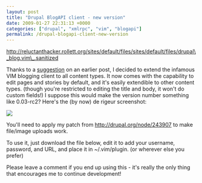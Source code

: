 ```yaml
---
layout: post
title: "Drupal BlogAPI client - new version"
date: 2009-01-27 22:31:13 +0000
categories: ["drupal", "xmlrpc", "vim", "blogapi"]
permalink: /drupal-blogapi-client-new-version
---
```




http://reluctanthacker.rollett.org/sites/default/files/sites/default/files/drupal\_blog.vim\_.sanitized




Thanks to a
[suggestion](http://reluctanthacker.rollett.org/node/39#comment-15) on
an earlier post, I decided to extend the infamous VIM blogging client to
all content types. It now comes with the capability to edit pages and
stories by default, and it\'s easily extendible to other content types.
(though you\'re restricted to editing the title and body, it won\'t do
custom fields!) I suppose this would make the version number something
like 0.03-rc2? Here\'s the (by now) de rigeur screenshot:

![](http://reluctanthacker.rollett.org/sites/default/files/Picture%2030_1.png)

You\'ll need to apply my patch from <http://drupal.org/node/243907> to
make file/image uploads work.

To use it, just download the file below, edit it to add your username,
password, and URL, and place it in \~/.vim/plugin. (or wherever else you
prefer)

Please leave a comment if you end up using this - it\'s really the only
thing that encourages me to continue development!







